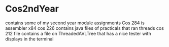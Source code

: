 # Cos2ndYear
contains some of my second year module assignments
Cos 284 is assembler x84
cos 226 contains java files of practicals that ran threads
cos 212 file contains a file on ThreadedAVLTree that has a nice tester with displays in the terminal

